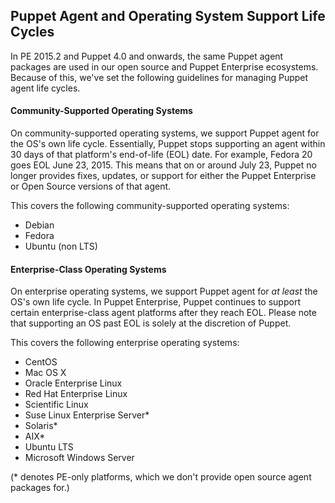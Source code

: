 ## Puppet Agent and Operating System Support Life Cycles

In PE 2015.2 and Puppet 4.0 and onwards, the same Puppet agent packages are used in our open source and Puppet Enterprise ecosystems. Because of this, we've set the following guidelines for managing Puppet agent life cycles.

#### Community-Supported Operating Systems

On community-supported operating systems, we support Puppet agent for the OS's own life cycle. Essentially, Puppet stops supporting an agent within 30 days of that platform's end-of-life (EOL) date. For example, Fedora 20 goes EOL June 23, 2015. This means that on or around July 23, Puppet no longer provides fixes, updates, or support for either the Puppet Enterprise or Open Source versions of that agent.

This covers the following community-supported operating systems:

- Debian
- Fedora
- Ubuntu (non LTS)

#### Enterprise-Class Operating Systems

On enterprise operating systems, we support Puppet agent for _at least_ the OS's own life cycle. In Puppet Enterprise, Puppet continues to support certain enterprise-class agent platforms after they reach EOL. Please note that supporting an OS past EOL is solely at the discretion of Puppet.

This covers the following enterprise operating systems:

- CentOS
- Mac OS X
- Oracle Enterprise Linux
- Red Hat Enterprise Linux
- Scientific Linux
- Suse Linux Enterprise Server\*
- Solaris\*
- AIX\*
- Ubuntu LTS
- Microsoft Windows Server

(\* denotes PE-only platforms, which we don't provide open source agent packages for.)
